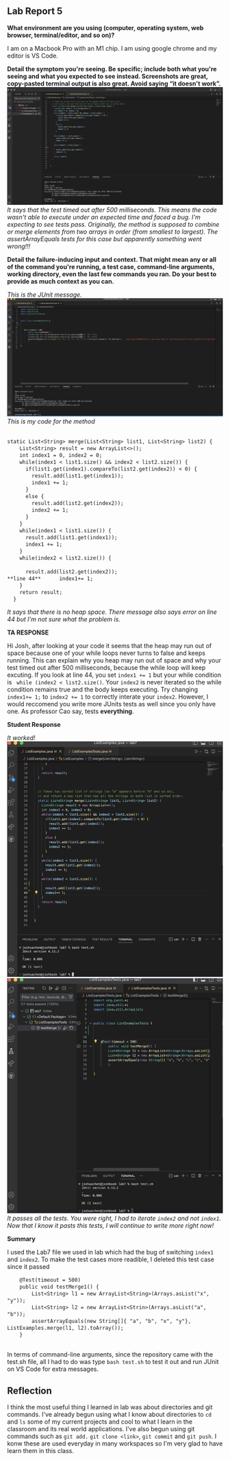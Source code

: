 ## Lab Report 5 ##


**What environment are you using (computer, operating system, web browser, terminal/editor, and so on)?**

I am on a Macbook Pro with an M1 chip. I am using google chrome and my editor is VS Code. 


**Detail the symptom you're seeing. Be specific; include both what you're seeing and what you expected to see instead. Screenshots are great, copy-pasted terminal output is also great. Avoid saying “it doesn't work”.**
![Image](LabImages5/initialCondition.png)
*It says that the test timed out after 500 milliseconds. This means the code wasn't able to execute under an expected time and faced a bug. I'm expecting to see tests pass. Originally, the method is supposed to combine or merge elements from two arrays in order (from smallest to largest). The assertArrayEquals tests for this case but apparently something went wrong!!!*




**Detail the failure-inducing input and context. That might mean any or all of the command you're running, a test case, command-line arguments, working directory, even the last few commands you ran. Do your best to provide as much context as you can.**

*This is the JUnit message.*
![Image](LabImages5/noHeapSpace.png)
*This is my code for the method*

```

static List<String> merge(List<String> list1, List<String> list2) {
    List<String> result = new ArrayList<>();
    int index1 = 0, index2 = 0;
    while(index1 < list1.size() && index2 < list2.size()) {
      if(list1.get(index1).compareTo(list2.get(index2)) < 0) {
        result.add(list1.get(index1));
        index1 += 1;
      }
      else {
        result.add(list2.get(index2));
        index2 += 1;
      }
    }
    while(index1 < list1.size()) {
      result.add(list1.get(index1));
      index1 += 1;
    }
    while(index2 < list2.size()) {
      
      result.add(list2.get(index2));
**line 44**      index1+= 1;
    }
    return result;
  }
```


*It says that there is no heap space. There message also says error on line 44 but I'm not sure what the problem is.*

**TA RESPONSE**

Hi Josh, after looking at your code it seems that the heap may run out of space because one of your while loops never turns to false and keeps running. This can explain why you heap may run out of space and why your test timed out after 500 milliseconds, because the while loop will keep excuting. If you look at line 44, you set `index1 += 1` but your while condition is ` while (index2 < list2.size()`. Your `index2` is never iterated so the while condition remains true and the body keeps executing. Try changing `index1+= 1;` to `index2 += 1` to correctly interate your `index2`. However, I would reccomend you write more JUnits tests as well since you only have one. As professor Cao say, tests **everything**.



**Student Response**

*It worked!*
![Image](LabImages5/debugged.png)
![Image](LabImages5/junitDebug.png)
*It passes all the tests. You were right, I had to iterate `index2` and not `index1`. Now that I know it pasts this tests, I will continue to write more right now!*

**Summary**

I used the Lab7 file we used in lab which had the bug of switching `index1` and `index2`. To make the test cases more readible, I deleted this test case since it passed 
```
	@Test(timeout = 500)
	public void testMerge1() {
    	List<String> l1 = new ArrayList<String>(Arrays.asList("x", "y"));
		List<String> l2 = new ArrayList<Strin>(Arrays.asList("a", "b"));
		assertArrayEquals(new String[]{ "a", "b", "x", "y"}, ListExamples.merge(l1, l2).toArray());
	}
	
```
In terms of command-line arguments, since the repository came with the test.sh file, all I had to do was type `bash test.sh` to test it out and run JUnit on VS Code for extra messages. 




## Reflection ##

I think the most useful thing I learned in lab was about directories and git commands. I've already begun using what I know about directories to `cd` and `ls` some of my current projects and cool to what I learn in the classroom and its real world applications. I've also begun using git commands such as `git add.` `git clone <link>`, `git commit` and `git push`. I konw these are used everyday in many workspaces so I'm very glad to have learn them in this class. 





